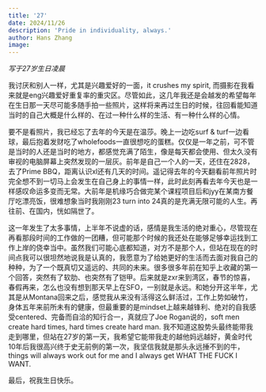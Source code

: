 ```yaml
---
title: '27'
date: 2024/11/26
description: 'Pride in individuality, always.'
author: Hans Zhang
image:
---
```


*写于27岁生日凌晨*

我讨厌和别人一样，尤其是兴趣爱好的一面，it crushes my spirit, 而摄影在我看来就是eng兴趣爱好重复率的重灾区。尽管如此，这几年我还是会越发的希望每年在生日那一天尽可能多随手拍一些照片，这样将来再过生日的时候，往回看能知道当时的自己大概是什么样的、在过一种什么样的生活、有一种什么样的心情。

要不是看照片，我已经忘了去年的今天是在温莎。晚上一边吃surf & turf一边看球，最后抱着发财吃了wholefoods一直很想吃的蛋糕。仅仅是一年之前，可不管是当时的人还是当时的地方，都感觉充满了陌生，像是每天都会使用、但太久没有审视的电脑屏幕上突然发现的一层灰。前年是自己一个人的一天，还住在2828，去了Prime BBQ，距离认识xl还有几天的时间。遥记得去年的今天翻看前年照片时完全想不到一切马上会发生在自己身上的事情一样，此时此刻再看去年今天也是一样感叹命运多变而无常。大前年是机缘巧合做完某个课程项目后和jyy在某南方餐厅吃漂亮饭，很难想象当时我刚刚23 turn into 24真的是充满无限可能的人生。再往前、在国内，恍如隔世了。

这一年发生了太多事情，上半年不说虚的话，感情是我生活的绝对重心，尽管现在再看那段时间的工作做的一团糟，但可能那个时候的我还处在能够足够幸运找到工作上岸的侥幸当中。虽然我们可能心底都知道，对方不是那个人，但站在现在的时间点我可以很坦然地说我是认真的，我愿意为了给她更好的生活而去面对我自己的种种，为了一个既真切又遥远的、共同的未来。很多很多年前在知乎上收藏的第一个回答，突然有了软肋、也突然有了铠甲。后来就是zxr来到湾区，春节的惊喜，春假再来，怎么也没有想到那天早上在SFO，一别就是永远。和她分开这半年，尤其是从Montana回来之后，感觉我从来没有活得这么鲜活过，工作上势如破竹，身体五年来前所未有的健康，但最重要的是mindset上越来越锋利、绝对的自我感受centered、完备而自洽的知行合一，真就应了Joe Rogan说的，soft men create hard times, hard times create hard man. 我不知道这股势头最终能带我走到哪里，但站在27岁的第一天，我希望它能带我走的越他妈远越好，黄金时代10年后我很高兴终于史无前例的第一次，我坚信我就是那头永远捶不到的牛，things will always work out for me and I always get WHAT THE FUCK I WANT.

最后，祝我生日快乐。